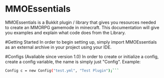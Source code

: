 # MMOEssentials
MMOEssentials is a Bukkit plugin / library that gives you resources needed to create an MMORPG gamemode in minecraft.
This documentation will give you examples and explain what code does from the Library.

#Getting Started
In order to begin setting up, simply import MMOEssentials as an external archive in your project using your IDE.

#Configs (Avaliable since version 1.0)
In order to create or initialize a config, create a config variable, the name is simply just "Config". Example:
```sh
Config c = new Config("test.yml", "Test Plugin");```
